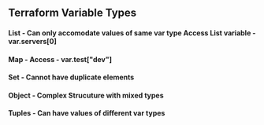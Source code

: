<h2>Terraform Variable Types</h2>
<h4>List - Can only accomodate values of same var type
Access List variable - var.servers[0]</h4>
<h4>Map - Access - var.test["dev"]</h4>
<h4>Set - Cannot have duplicate elements</h4>
<h4>Object - Complex Strucuture with mixed types</h4>
<h4>Tuples - Can have values of different var types </h4>